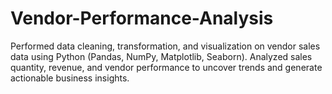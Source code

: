 # Vendor-Performance-Analysis
Performed data cleaning, transformation, and visualization on vendor sales data using Python (Pandas, NumPy, Matplotlib, Seaborn). Analyzed sales quantity, revenue, and vendor performance to uncover trends and generate actionable business insights.
